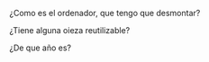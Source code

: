  ¿Como es el ordenador, que tengo que desmontar?
 
 ¿Tiene alguna oieza reutilizable?
 
 ¿De que año es?
 
